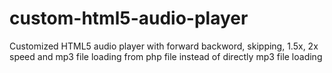 # custom-html5-audio-player
Customized HTML5 audio player with forward backword, skipping, 1.5x, 2x speed and mp3 file loading from php file instead of directly mp3 file loading
